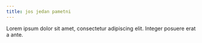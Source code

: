 ```yaml
---
title: jos jedan pametni
---
```

Lorem ipsum dolor sit amet, consectetur adipiscing elit. Integer posuere erat a ante.